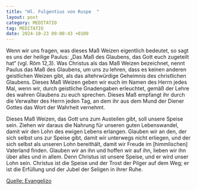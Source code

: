 ```yaml
---
title: "Hl. Fulgentius von Ruspe  "
layout: post
category: MEDITATIO
tag: MEDITATIO
date: 2024-10-23 09:00:43 +0100
---
```

Wenn wir uns fragen, was dieses Maß Weizen eigentlich bedeutet, so sagt es uns der heilige Paulus: „Das Maß des Glaubens, das Gott euch zugeteilt hat“ (vgl. Röm 12,3). Was Christus als das Maß Weizen bezeichnet, nennt Paulus das Maß des Glaubens, um uns zu lehren, dass es keinen anderen geistlichen Weizen gibt, als das altehrwürdige Geheimnis des christlichen Glaubens.<!--more--> Dieses Maß Weizen geben wir euch im Namen des Herrn jedes Mal, wenn wir, durch geistliche Gnadengaben erleuchtet, gemäß der Lehre des wahren Glaubens zu euch sprechen. Dieses Maß empfangt ihr durch die Verwalter des Herrn jeden Tag, an dem ihr aus dem Mund der Diener Gottes das Wort der Wahrheit vernehmt.
 
Dieses Maß Weizen, das Gott uns zum Austeilen gibt, soll unsere Speise sein. Ziehen wir daraus die Nahrung für unseren guten Lebenswandel, damit wir den Lohn des ewigen Lebens erlangen. Glauben wir an den, der sich selbst uns zur Speise gibt, damit wir unterwegs nicht erliegen, und der sich selbst als unseren Lohn bereithält, damit wir Freude im [himmlischen] Vaterland finden. Glauben wir an ihn und hoffen wir auf ihn, lieben wir ihn über alles und in allem. Denn Christus ist unsere Speise, und er wird unser Lohn sein. Christus ist die Speise und der Trost der Pilger auf dem Weg; er ist die Erfüllung und der Jubel der Seligen in ihrer Ruhe.
 

[Quelle: Evangelizo](https://evangeliumtagfuertag.org/DE/gospel)